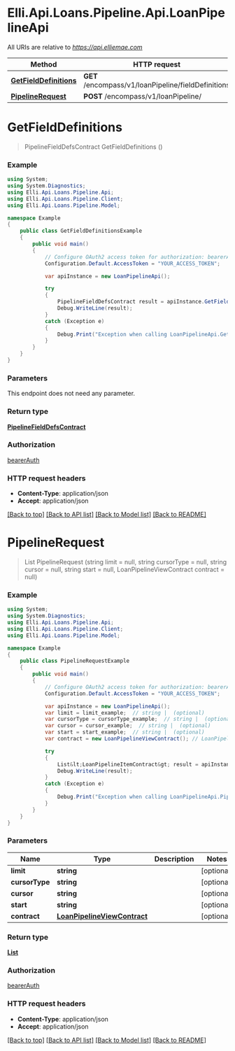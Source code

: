 # Elli.Api.Loans.Pipeline.Api.LoanPipelineApi

All URIs are relative to *https://api.elliemae.com*

Method | HTTP request | Description
------------- | ------------- | -------------
[**GetFieldDefinitions**](LoanPipelineApi.md#getfielddefinitions) | **GET** /encompass/v1/loanPipeline/fieldDefinitions | 
[**PipelineRequest**](LoanPipelineApi.md#pipelinerequest) | **POST** /encompass/v1/loanPipeline/ | 


<a name="getfielddefinitions"></a>
# **GetFieldDefinitions**
> PipelineFieldDefsContract GetFieldDefinitions ()



### Example
```csharp
using System;
using System.Diagnostics;
using Elli.Api.Loans.Pipeline.Api;
using Elli.Api.Loans.Pipeline.Client;
using Elli.Api.Loans.Pipeline.Model;

namespace Example
{
    public class GetFieldDefinitionsExample
    {
        public void main()
        {
            // Configure OAuth2 access token for authorization: bearerAuth
            Configuration.Default.AccessToken = "YOUR_ACCESS_TOKEN";

            var apiInstance = new LoanPipelineApi();

            try
            {
                PipelineFieldDefsContract result = apiInstance.GetFieldDefinitions();
                Debug.WriteLine(result);
            }
            catch (Exception e)
            {
                Debug.Print("Exception when calling LoanPipelineApi.GetFieldDefinitions: " + e.Message );
            }
        }
    }
}
```

### Parameters
This endpoint does not need any parameter.

### Return type

[**PipelineFieldDefsContract**](PipelineFieldDefsContract.md)

### Authorization

[bearerAuth](../README.md#bearerAuth)

### HTTP request headers

 - **Content-Type**: application/json
 - **Accept**: application/json

[[Back to top]](#) [[Back to API list]](../README.md#documentation-for-api-endpoints) [[Back to Model list]](../README.md#documentation-for-models) [[Back to README]](../README.md)

<a name="pipelinerequest"></a>
# **PipelineRequest**
> List<LoanPipelineItemContract> PipelineRequest (string limit = null, string cursorType = null, string cursor = null, string start = null, LoanPipelineViewContract contract = null)



### Example
```csharp
using System;
using System.Diagnostics;
using Elli.Api.Loans.Pipeline.Api;
using Elli.Api.Loans.Pipeline.Client;
using Elli.Api.Loans.Pipeline.Model;

namespace Example
{
    public class PipelineRequestExample
    {
        public void main()
        {
            // Configure OAuth2 access token for authorization: bearerAuth
            Configuration.Default.AccessToken = "YOUR_ACCESS_TOKEN";

            var apiInstance = new LoanPipelineApi();
            var limit = limit_example;  // string |  (optional) 
            var cursorType = cursorType_example;  // string |  (optional) 
            var cursor = cursor_example;  // string |  (optional) 
            var start = start_example;  // string |  (optional) 
            var contract = new LoanPipelineViewContract(); // LoanPipelineViewContract |  (optional) 

            try
            {
                List&lt;LoanPipelineItemContract&gt; result = apiInstance.PipelineRequest(limit, cursorType, cursor, start, contract);
                Debug.WriteLine(result);
            }
            catch (Exception e)
            {
                Debug.Print("Exception when calling LoanPipelineApi.PipelineRequest: " + e.Message );
            }
        }
    }
}
```

### Parameters

Name | Type | Description  | Notes
------------- | ------------- | ------------- | -------------
 **limit** | **string**|  | [optional] 
 **cursorType** | **string**|  | [optional] 
 **cursor** | **string**|  | [optional] 
 **start** | **string**|  | [optional] 
 **contract** | [**LoanPipelineViewContract**](LoanPipelineViewContract.md)|  | [optional] 

### Return type

[**List<LoanPipelineItemContract>**](LoanPipelineItemContract.md)

### Authorization

[bearerAuth](../README.md#bearerAuth)

### HTTP request headers

 - **Content-Type**: application/json
 - **Accept**: application/json

[[Back to top]](#) [[Back to API list]](../README.md#documentation-for-api-endpoints) [[Back to Model list]](../README.md#documentation-for-models) [[Back to README]](../README.md)

